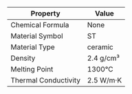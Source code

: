 | Property | Value |
|----------|-------|
| Chemical Formula | None |
| Material Symbol | ST |
| Material Type | ceramic |
| Density | 2.4 g/cm³ |
| Melting Point | 1300°C |
| Thermal Conductivity | 2.5 W/m·K |
